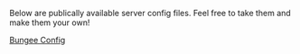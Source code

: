 Below are publically available server config files. Feel free to take them and make them your own!

[Bungee Config](https://github.com/ChewCraft/Bungee/blob/master/serverfiles/config.yml)
